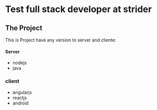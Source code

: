 # Test full stack developer at strider

## The Project

This is Project have any version to server and cliente:

#### Server
- nodejs
- java

### client
- angularjs
- reactjs
- android

